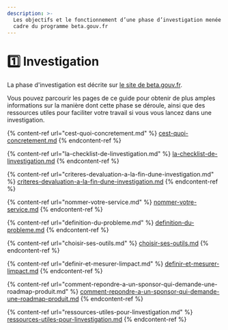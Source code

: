 ```yaml
---
description: >-
  Les objectifs et le fonctionnement d’une phase d’investigation menée dans le
  cadre du programme beta.gouv.fr
---
```


# 1️⃣ Investigation

La phase d'investigation est décrite sur [le site de beta.gouv.fr](https://beta.gouv.fr/approche/investigation).

Vous pouvez parcourir les pages de ce guide pour obtenir de plus amples informations sur la manière dont cette phase se déroule, ainsi que des ressources utiles pour faciliter votre travail si vous vous lancez dans une investigation.

{% content-ref url="cest-quoi-concretement.md" %}
[cest-quoi-concretement.md](cest-quoi-concretement.md)
{% endcontent-ref %}

{% content-ref url="la-checklist-de-linvestigation.md" %}
[la-checklist-de-linvestigation.md](la-checklist-de-linvestigation.md)
{% endcontent-ref %}

{% content-ref url="criteres-devaluation-a-la-fin-dune-investigation.md" %}
[criteres-devaluation-a-la-fin-dune-investigation.md](criteres-devaluation-a-la-fin-dune-investigation.md)
{% endcontent-ref %}

{% content-ref url="nommer-votre-service.md" %}
[nommer-votre-service.md](nommer-votre-service.md)
{% endcontent-ref %}

{% content-ref url="definition-du-probleme.md" %}
[definition-du-probleme.md](definition-du-probleme.md)
{% endcontent-ref %}

{% content-ref url="choisir-ses-outils.md" %}
[choisir-ses-outils.md](choisir-ses-outils.md)
{% endcontent-ref %}

{% content-ref url="definir-et-mesurer-limpact.md" %}
[definir-et-mesurer-limpact.md](definir-et-mesurer-limpact.md)
{% endcontent-ref %}

{% content-ref url="comment-repondre-a-un-sponsor-qui-demande-une-roadmap-produit.md" %}
[comment-repondre-a-un-sponsor-qui-demande-une-roadmap-produit.md](comment-repondre-a-un-sponsor-qui-demande-une-roadmap-produit.md)
{% endcontent-ref %}

{% content-ref url="ressources-utiles-pour-linvestigation.md" %}
[ressources-utiles-pour-linvestigation.md](ressources-utiles-pour-linvestigation.md)
{% endcontent-ref %}
